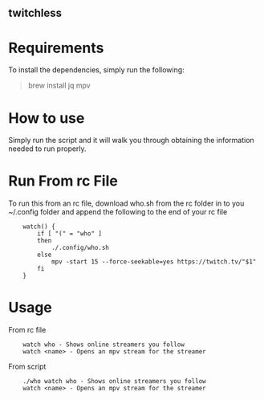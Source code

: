 ## twitchless
# Requirements
To install the dependencies, simply run the following:
>brew install jq mpv

# How to use
Simply run the script and it will walk you through obtaining the information needed to run properly.

# Run From rc File
To run this from an rc file, download who.sh from the rc folder in to you ~/.config folder and append the following to the end of your rc file
```
    watch() {
        if [ "(" = "who" ] 
        then 
            ./.config/who.sh 
        else 
            mpv -start 15 --force-seekable=yes https://twitch.tv/"$1"
        fi 
    }
```

# Usage
From rc file
```
    watch who - Shows online streamers you follow
    watch <name> - Opens an mpv stream for the streamer
```
From script
```
    ./who watch who - Shows online streamers you follow
    watch <name> - Opens an mpv stream for the streamer
```
